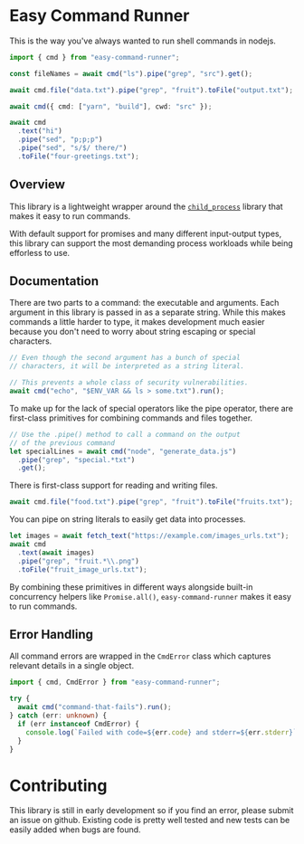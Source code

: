 # Easy Command Runner

This is the way you've always wanted to run shell commands in nodejs.

```ts
import { cmd } from "easy-command-runner";

const fileNames = await cmd("ls").pipe("grep", "src").get();

await cmd.file("data.txt").pipe("grep", "fruit").toFile("output.txt");

await cmd({ cmd: ["yarn", "build"], cwd: "src" });

await cmd
  .text("hi")
  .pipe("sed", "p;p;p")
  .pipe("sed", "s/$/ there/")
  .toFile("four-greetings.txt");
```

## Overview

This library is a lightweight wrapper around the [`child_process`](https://nodejs.org/api/child_process.html) library that makes it easy to run commands.

With default support for promises and many different input-output types, this library can support the most demanding process workloads while being efforless to use.

## Documentation

There are two parts to a command: the executable and arguments. Each argument in this library is passed in as a separate string. While this makes commands a little harder to type, it makes development much easier because you don't need to worry about string escaping or special characters.

```ts
// Even though the second argument has a bunch of special
// characters, it will be interpreted as a string literal.

// This prevents a whole class of security vulnerabilities.
await cmd("echo", "$ENV_VAR && ls > some.txt").run();
```

To make up for the lack of special operators like the pipe operator, there are first-class primitives for combining commands and files together.

```ts
// Use the .pipe() method to call a command on the output
// of the previous command
let specialLines = await cmd("node", "generate_data.js")
  .pipe("grep", "special.*txt")
  .get();
```

There is first-class support for reading and writing files.

```ts
await cmd.file("food.txt").pipe("grep", "fruit").toFile("fruits.txt");
```

You can pipe on string literals to easily get data into processes.

```ts
let images = await fetch_text("https://example.com/images_urls.txt");
await cmd
  .text(await images)
  .pipe("grep", "fruit.*\\.png")
  .toFile("fruit_image_urls.txt");
```

By combining these primitives in different ways alongside built-in concurrency helpers like `Promise.all()`, `easy-command-runner` makes it easy to run commands.

## Error Handling

All command errors are wrapped in the `CmdError` class which captures relevant details in a single object.

```ts
import { cmd, CmdError } from "easy-command-runner";

try {
  await cmd("command-that-fails").run();
} catch (err: unknown) {
  if (err instanceof CmdError) {
    console.log(`Failed with code=${err.code} and stderr=${err.stderr}`);
  }
}
```

# Contributing

This library is still in early development so if you find an error, please submit an issue on github. Existing code is pretty well tested and new tests can be easily added when bugs are found.
